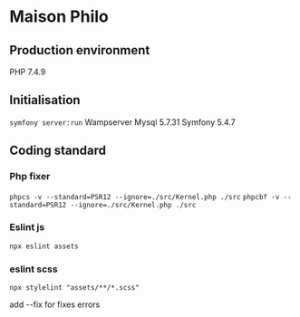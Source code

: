 # Maison Philo

## Production environment

PHP 7.4.9

## Initialisation

`symfony server:run`
Wampserver Mysql 5.7.31
Symfony 5.4.7

## Coding standard

### Php fixer

`phpcs -v --standard=PSR12 --ignore=./src/Kernel.php ./src`
`phpcbf -v --standard=PSR12 --ignore=./src/Kernel.php ./src`

### Eslint js

`npx eslint assets`

### eslint scss

`npx stylelint "assets/**/*.scss"`

add --fix for fixes errors
